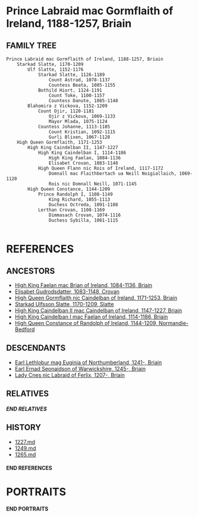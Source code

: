 # Prince Labraid mac Gormflaith of Ireland, 1188-1257, Briain

## FAMILY TREE 
```
Prince Labraid mac Gormflaith of Ireland, 1188-1257, Briain
    Starkad Slatte, 1170-1209
        Ulf Slatte, 1152-1176
            Starkad Slatte, 1126-1189
                Count Astrad, 1078-1137
                Countess Beata, 1085-1155
            Bothild Hiort, 1124-1191
                Count Toke, 1100-1157
                Countess Danute, 1085-1148
        Blahomira z Vickova, 1152-1209
            Count Ojir, 1120-1181
                Ojir z Vickova, 1069-1133
                Mayor Mlada, 1075-1124
            Countess Johanne, 1113-1185
                Count Kristian, 1092-1115
                Gurli Blixen, 1067-1128
    High Queen Gormflaith, 1171-1253
        High King Caindelban II, 1147-1227
            High King Caindelban I, 1114-1186
                High King Faelan, 1084-1136
                Elisabet Crovan, 1083-1148
            High Queen Flann nic Rois of Ireland, 1117-1172
                Domnall mac Flaithbertach ua Neill Noigiallaich, 1069-1120
                Rois nic Domnall Neill, 1071-1145
        High Queen Constance, 1144-1209
            Prince Randolph I, 1108-1149
                King Richard, 1055-1113
                Duchess Octreda, 1091-1108
            Lerthan Crovan, 1108-1169
                Dimmasach Crovan, 1074-1116
                Duchess Sybilla, 1081-1115
            
```

# REFERENCES

## ANCESTORS
* [High King Faelan mac Brian of Ireland, 1084-1136, Briain](faelan_mac_brian_1084.md)
* [Elisabet Gudrodsdatter, 1083-1148, Crovan](elisabet_gudrodsdatter_1083.md)
* [High Queen Gormflaith nic Caindelban of Ireland, 1171-1253, Briain](gormflaith_nic_caindelban_1171.md)
* [Starkad Ulfsson Slatte, 1170-1209, Slatte](starkad_ulfsson_1170.md)
* [High King Caindelban II mac Caindelban of Ireland, 1147-1227, Briain](caindelban_ii_mac_caindelban_1147.md)
* [High King Caindelban I mac Faelan of Ireland, 1114-1186, Briain](caindelban_i_mac_faelan_1114.md)
* [High Queen Constance of Randolph of Ireland, 1144-1209, Normandie-Bedford](constance_randolph_1144.md)

## DESCENDANTS
* [Earl Lethlobur mag Euginia of Northumberland, 1241-, Briain](lethlobur_mag_euginia_1241.md)
* [Earl Ernad Seonaidson of Warwickshire, 1245-, Briain](ernad_seonaidson_1245.md)
* [Lady Cnes nic Labraid of Ferlix, 1207-, Briain](cnes_nic_labraid_1207.md)

## RELATIVES

##### END RELATIVES 
## HISTORY
* [1227.md](../h/1227.md)
* [1249.md](../h/1249.md)
* [1265.md](../h/1265.md)

#### END REFERENCES

# PORTRAITS

#### END PORTRAITS

